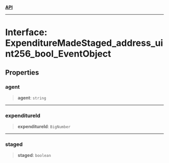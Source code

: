 [**API**](../../../README.md)

***

# Interface: ExpenditureMadeStaged\_address\_uint256\_bool\_EventObject

## Properties

### agent

> **agent**: `string`

***

### expenditureId

> **expenditureId**: `BigNumber`

***

### staged

> **staged**: `boolean`
